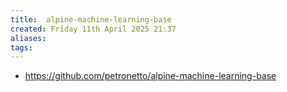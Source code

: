 ```yaml
---
title:  alpine-machine-learning-base
created: Friday 11th April 2025 21:37
aliases: 
tags: 
---
```

- https://github.com/petronetto/alpine-machine-learning-base

